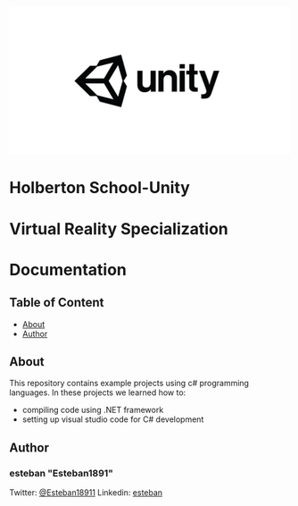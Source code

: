 ![](https://github.com/alzheimeer/holbertonschool-unity/blob/master/unity.jpg)
# Holberton School-Unity 
# Virtual Reality Specialization

# Documentation

## Table of Content
* [About](#about)
* [Author](#author)

## About
This repository contains example projects using c# programming languages. In these projects we learned how to:
  - compiling code using .NET framework
  - setting up visual studio code for C# development


## Author
### esteban "Esteban1891" 
 Twitter: [@Esteban18911](https://twitter.com/Esteban18911) Linkedin: [esteban](https://www.linkedin.com/in/estebandelahoz)
